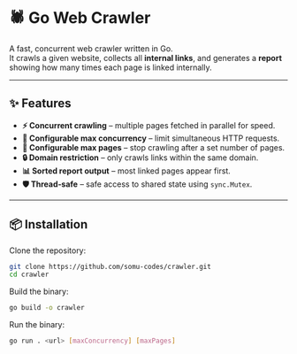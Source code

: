 # 🕷️ Go Web Crawler

A fast, concurrent web crawler written in Go.  
It crawls a given website, collects all **internal links**, and generates a **report** showing how many times each page is linked internally.

---

## ✨ Features

- **⚡ Concurrent crawling** – multiple pages fetched in parallel for speed.
- **📌 Configurable max concurrency** – limit simultaneous HTTP requests.
- **📄 Configurable max pages** – stop crawling after a set number of pages.
- **🔒 Domain restriction** – only crawls links within the same domain.
- **📊 Sorted report output** – most linked pages appear first.
- **🛡️ Thread‑safe** – safe access to shared state using `sync.Mutex`.

---

## 📦 Installation

Clone the repository:
```bash
git clone https://github.com/somu-codes/crawler.git
cd crawler
```

Build the binary:
```bash
go build -o crawler
```

Run the binary:

```bash
go run . <url> [maxConcurrency] [maxPages]
```

